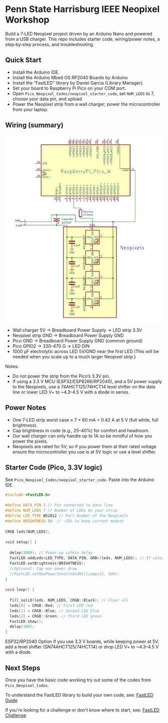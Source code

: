 # Penn State Harrisburg IEEE Neopixel Workshop

Build a 7‑LED Neopixel project driven by an Arduino Nano and powered from a USB charger. This repo includes starter code, wiring/power notes, a step‑by‑step process, and troubleshooting.

## Quick Start
- Install the Arduino IDE.
- Install the Arduino Mbed OS RP2040 Boards by Arduino
- Install the “FastLED” library by Daniel Garcia (Library Manager).
- Set your board to Raspberry Pi Pico on your COM port.
- Open `Pico_Neopixel_Codes/neopixel_starter_code`, set `NUM_LEDS` to 7, choose your data pin, and upload.
- Power the Neopixel strip from a wall charger; power the microcontroller from your laptop.

## Wiring (summary)
![Wiring diagram](Neopixels_Schematic_Pico.jpg)

- Wall charger 5V -> Breadboard Power Supply -> LED strip 3.3V  
- Neopixel strip GND -> Breadboard Power Supply GND 
- Pico GND -> Breadboard Power Supply GND (common ground)  
- Pico GPIO2 -> 330–470 Ω -> LED DIN  
- 1000 µF electrolytic across LED 5V/GND near the first LED (This will be needed when you scale up to a much larger Neopixel strip.)

Notes:
- Do not power the strip from the Pico’s 3.3V pin.
- If using a 3.3 V MCU (ESP32/ESP8266/RP2040), and a 5V power supply to the Neopixels, use a 74AHCT125/74HCT14 level shifter on the data line or lower LED V+ to ~4.3–4.5 V with a diode in series.

## Power Notes
- One 7‑LED strip worst case ≈ 7 × 60 mA = 0.42 A at 5 V (full white, full brightness).
- Cap brightness in code (e.g., 25–40%) for comfort and headroom.
- Our wall charger can only handle up to 1A so be mindful of how you power the pixels.
- Neopixels are rated for 5V, so if you power them at their rated voltage ensure the microcontroller you use is at 5V logic or use a level shifter.

## Starter Code (Pico, 3.3V logic)
See `Pico_Neopixel_Codes/neopixel_starter_code`. Paste into the Arduino IDE.

```cpp
#include <FastLED.h>

#define DATA_PIN 2 // Pin connected to data line
#define NUM_LEDS 7 // Number of LEDs on your strip
#define LED_TYPE WS2812 // Part Number of the Neopixels
#define BRIGHTNESS 50  // ~25% to keep current modest

CRGB leds[NUM_LEDS];

void setup() {

  delay(2000); // Power-up safety delay
  FastLED.addLeds<LED_TYPE, DATA_PIN, GRB>(leds, NUM_LEDS); // If color order seems off, modify GRB (Green, Red, Blue)
  FastLED.setBrightness(BRIGHTNESS);
  //Optional: Cap max power draw
  //FastLED.setMaxPowerInVoltsAndMilliamps(5, 500);
}

void loop() {

  fill_solid(leds, NUM_LEDS, CRGB::Black); // Clear all
  leds[0] = CRGB::Red; // First LED red
  leds[1] = CRGB::Blue; // Second LED blue
  leds[2] = CRGB::Green; // Third LED green
  FastLED.show();
  delay(100);
}

```
ESP32/RP2040 Option
If you use 3.3 V boards, while keeping power at 5V, add a level shifter (SN74AHCT125/74HCT14) or drop LED V+ to ~4.3–4.5 V with a diode. 

## Next Steps
Once you have the basic code working try out some of the codes from `Pico_Neopixel_Codes`.

To understand the FastLED library to build your own code, see: [FastLED Guide](FastLED_Guide.md)

If you're looking for a challenge or don't know where to start, see: [FastLED Challenge](FastLED_Challenge.md)
